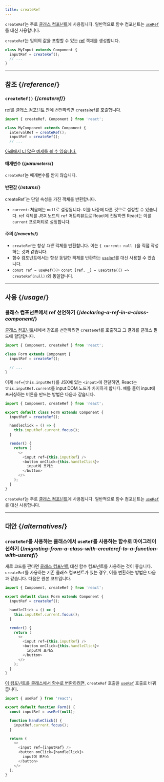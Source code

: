 ```yaml
---
title: createRef
---
```


<Pitfall>

`createRef`는 주로 [클래스 컴포넌트](/reference/react/Component)에 사용됩니다. 일반적으로 함수 컴포넌트는 [`useRef`](/reference/react/useRef)를 대신 사용합니다.

</Pitfall>

<Intro>

`createRef`는 임의의 값을 포함할 수 있는 [ref](/learn/referencing-values-with-refs) 객체를 생성합니다.

```js
class MyInput extends Component {
  inputRef = createRef();
  // ...
}
```

</Intro>

<InlineToc />

---

## 참조 {/*reference*/}

### `createRef()` {/*createref*/}

[ref](/learn/referencing-values-with-refs)를 [클래스 컴포넌트](/reference/react/Component) 안에 선언하려면 `createRef`를 호출합니다.

```js
import { createRef, Component } from 'react';

class MyComponent extends Component {
  intervalRef = createRef();
  inputRef = createRef();
  // ...
```

[아래에서 더 많은 예제를 볼 수 있습니다.](#usage)

#### 매개변수 {/*parameters*/}

`createRef`는 매개변수를 받지 않습니다.

#### 반환값 {/*returns*/}

createRef`는 단일 속성을 가진 객체를 반환합니다.

* `current`: 처음에는 `null`로 설정됩니다. 이를 나중에 다른 것으로 설정할 수 있습니다. ref 객체를 JSX 노드의 `ref` 어트리뷰트로 React에 전달하면 React는 이를 `current` 프로퍼티로 설정합니다.

#### 주의 {/*caveats*/}

* `createRef`는 항상 *다른* 객체를 반환합니다. 이는 `{ current: null }`을 직접 작성하는 것과 같습니다.
* 함수 컴포넌트에서는 항상 동일한 객체를 반환하는 [`useRef`](/reference/react/useRef)를 대신 사용할 수 있습니다.
* `const ref = useRef()`는 `const [ref, _] = useState(() => createRef(null))`와 동일합니다.

---

## 사용 {/*usage*/}

### 클래스 컴포넌트에서 ref 선언하기 {/*declaring-a-ref-in-a-class-component*/}

 [클래스 컴포넌트](/reference/react/Component)내에서 참조를 선언하려면 `createRef`를 호출하고 그 결과를 클래스 필드에 할당합니다.

```js {4}
import { Component, createRef } from 'react';

class Form extends Component {
  inputRef = createRef();

  // ...
}
```

이제 `ref={this.inputRef}`를 JSX에 있는 `<input>`에 전달하면, React는 `this.inputRef.current`를 input DOM 노드가 차지하게 합니다. 예를 들어 input에 포커싱하는 버튼을 만드는 방법은 다음과 같습니다.

<Sandpack>

```js
import { Component, createRef } from 'react';

export default class Form extends Component {
  inputRef = createRef();

  handleClick = () => {
    this.inputRef.current.focus();
  }

  render() {
    return (
      <>
        <input ref={this.inputRef} />
        <button onClick={this.handleClick}>
          input에 포커스
        </button>
      </>
    );
  }
}
```

</Sandpack>

<Pitfall>

`createRef`는 주로 [클래스 컴포넌트](/reference/react/Component)에 사용됩니다. 일반적으로 함수 컴포넌트는 [`useRef`](/reference/react/useRef)를 대신 사용합니다.

</Pitfall>

---

## 대안 {/*alternatives*/}

### `createRef`를 사용하는 클래스에서 `useRef`를 사용하는 함수로 마이그레이션하기 {/*migrating-from-a-class-with-createref-to-a-function-with-useref*/}

새로 코드를 짠다면 [클래스 컴포넌트](/reference/react/Component) 대신 함수 컴포넌트를 사용하는 것이 좋습니다. `createRef`를 사용하는 기존 클래스 컴포넌트가 있는 경우, 이를 변환하는 방법은 다음과 같습니다. 다음은 원본 코드입니다.

<Sandpack>

```js
import { Component, createRef } from 'react';

export default class Form extends Component {
  inputRef = createRef();

  handleClick = () => {
    this.inputRef.current.focus();
  }

  render() {
    return (
      <>
        <input ref={this.inputRef} />
        <button onClick={this.handleClick}>
          input에 포커스
        </button>
      </>
    );
  }
}
```

</Sandpack>

[이 컴포넌트를 클래스에서 함수로 변환하려면,](/reference/react/Component#alternatives) `createRef` 호출을 [`useRef`](/reference/react/useRef) 호출로 바꿔줍니다.

<Sandpack>

```js
import { useRef } from 'react';

export default function Form() {
  const inputRef = useRef(null);

  function handleClick() {
    inputRef.current.focus();
  }

  return (
    <>
      <input ref={inputRef} />
      <button onClick={handleClick}>
        input에 포커스
      </button>
    </>
  );
}
```

</Sandpack>
